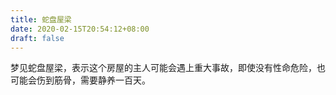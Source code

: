 ```yaml
---
title: 蛇盘屋梁
date: 2020-02-15T20:54:12+08:00
draft: false
---
```


梦见蛇盘屋梁，表示这个房屋的主人可能会遇上重大事故，即使没有性命危险，也可能会伤到筋骨，需要静养一百天。
